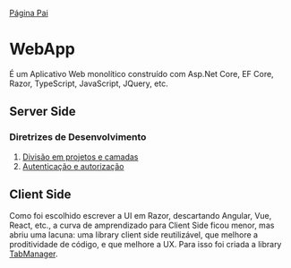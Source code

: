 [Página Pai](/index.md)

# WebApp

É um Aplicativo Web monolítico construído com Asp.Net Core, EF Core, Razor, TypeScript, JavaScript, JQuery, etc.

## Server Side

### Diretrizes de Desenvolvimento

1. [Divisão em projetos e camadas](divisao-em-projetos-e-camadas)
2. [Autenticação e autorização](autenticacao-e-autorizacao)

## Client Side

Como foi escolhido escrever a UI em Razor, descartando Angular, Vue, React, etc., a curva de amprendizado para
Client Side ficou menor, mas abriu uma lacuna: uma library client side reutilizável, que melhore a proditividade de código,
e que melhore a UX. Para isso foi criada a library [TabManager](../../TabManager/indexTabManager.md).